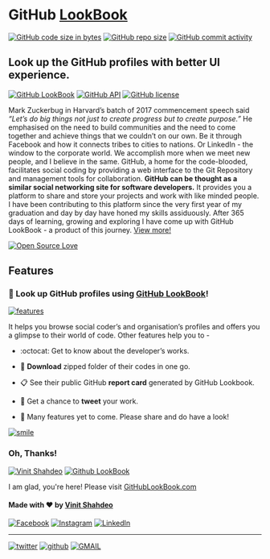 # GitHub [LookBook](http://githublookbook.com/)

[![GitHub code size in bytes](https://img.shields.io/github/languages/code-size/vinitshahdeo/GitHub-LookBook.svg?logo=github&style=social)](https://github.com/vinitshahdeo/) [![GitHub repo size](https://img.shields.io/github/repo-size/vinitshahdeo/GitHub-LookBook.svg?logo=git&style=social)](https://github.com/vinitshahdeo/) [![GitHub commit activity](https://img.shields.io/github/commit-activity/y/vinitshahdeo/GitHub-LookBook.svg?logo=github&style=social)](https://github.com/vinitshahdeo/)

## Look up the GitHub profiles with better UI experience.

[![GitHub LookBook](https://img.shields.io/badge/GitHub-LookBook-blue.svg?style=flat&logo=github)](http://githublookbook.com/) [![GitHub API](https://img.shields.io/badge/GitHub-API-teal.svg?style=flat&logo=github)](https://developer.github.com/v3/)
[![GitHub license](https://img.shields.io/github/license/vinitshahdeo/GitHub-LookBook.svg?style=flat&logo=github)](https://github.com/vinitshahdeo/GitHub-LookBook/blob/master/LICENSE)

Mark Zuckerbug in Harvard’s batch of 2017 commencement speech said *“Let’s do big things not just to create progress but to create purpose.”* He emphasised on the need to build communities and the need to come together and achieve things that we couldn’t on our own. Be it through Facebook and how it connects tribes to cities to nations. Or LinkedIn - the window to the corporate world. We accomplish more when we meet new people, and I believe in the same. GitHub, a home for the code-blooded, facilitates social coding by providing a web interface to the Git Repository and management tools for collaboration. **GitHub can be thought as a similar social networking site for software developers.** It provides you a platform to share and store your projects and work with like minded people. I have been contributing to this platform since the very first year of my graduation and day by day have honed my skills assiduously. After 365 days of learning, growing and exploring I have come up with GitHub LookBook - a product of this journey. 
[View more!](https://vinitshahdeo.github.io/GitHub-LookBook/)

[![Open Source Love](https://badges.frapsoft.com/os/v1/open-source.svg?v=103)](https://github.com/vinitshahdeo/)

## Features

### :mag_right: Look up GitHub profiles using [GitHub LookBook](http://githublookbook.com/)!

[![features](https://forthebadge.com/images/badges/you-didnt-ask-for-this.svg)](http://githublookbook.com/) 

It helps you browse social coder’s and organisation’s profiles and offers you a glimpse to their world of code.
Other features help you to -

- :octocat: Get to know about the developer’s works.
 
- :file_folder: **Download** zipped folder of their codes in one go.
 
- :clipboard: See their public GitHub **report card** generated by GitHub Lookbook.
 
- :rocket: Get a chance to **tweet** your work.
 
- :construction: Many features yet to come. Please share and do have a look!

[![smile](https://forthebadge.com/images/badges/makes-people-smile.svg)](http://githublookbook.com/)

### Oh, Thanks!

[![Vinit Shahdeo](https://img.shields.io/badge/Thank-You-orange.svg?style=for-the-badge)](http://githublookbook.com/about) [![Github LookBook](https://img.shields.io/badge/GitHub-LookBook-red.svg?style=for-the-badge&logo=github)](http://githublookbook.com)

I am glad, you're here! Please visit [GitHubLookBook.com](http://githublookbook.com)

#### Made with :heart: by [Vinit Shahdeo](https://www.linkedin.com/in/vinitshahdeo/)

[![Facebook](https://img.shields.io/static/v1.svg?label=Add&message=@vinit.shahdeo&color=9cf&logo=facebook&style=flat&logoColor=white&colorA=informational)](https://www.facebook.com/vinit.shahdeo)  [![Instagram](https://img.shields.io/static/v1.svg?label=follow&message=@vinitshahdeo&color=grey&logo=instagram&style=flat&logoColor=white&colorA=critical)](https://www.instagram.com/vinitshahdeo/) [![LinkedIn](https://img.shields.io/static/v1.svg?label=connect&message=@vinitshahdeo&color=success&logo=linkedin&style=flat&logoColor=white&colorA=blue)](https://www.linkedin.com/in/vinitshahdeo/)

---

[![twitter](https://img.shields.io/static/v1.svg?label=Tweet&message=@Vinit_Shahdeo&logo=twitter&style=social)](https://twitter.com/Vinit_Shahdeo) [![github](https://img.shields.io/static/v1.svg?label=Follow&message=@vinitshahdeo&logo=github&style=social)](https://www.github.com/vinitshahdeo) [![GMAIL](https://img.shields.io/static/v1.svg?label=send&message=vinitshahdeo@gmail.com&color=red&logo=gmail&style=social)](https://www.github.com/vinitshahdeo) 

